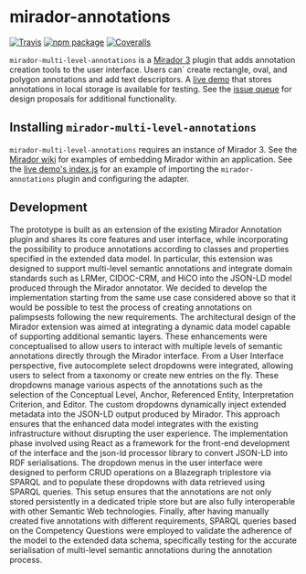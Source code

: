 # mirador-annotations

[![Travis][build-badge]][build]
[![npm package][npm-badge]][npm]
[![Coveralls][coveralls-badge]][coveralls]

`mirador-multi-level-annotations` is a [Mirador 3](https://github.com/projectmirador/mirador) plugin that adds annotation creation tools to the user interface. Users can` create rectangle, oval, and polygon annotations and add text descriptors. A [live demo](https://mirador-annotations.netlify.app/) that stores annotations in local storage is available for testing. See the [issue queue](https://github.com/ProjectMirador/mirador-annotations/issues) for design proposals for additional functionality.

## Installing `mirador-multi-level-annotations`

`mirador-multi-level-annotations` requires an instance of Mirador 3. See the [Mirador wiki](https://github.com/ProjectMirador/mirador/wiki) for examples of embedding Mirador within an application. See the [live demo's index.js](https://github.com/ProjectMirador/mirador-annotations/blob/master/demo/src/index.js) for an example of importing the `mirador-annotations` plugin and configuring the adapter.

## Development

The prototype is built as an extension of the existing Mirador Annotation plugin and shares its core features and user interface, while incorporating the possibility to produce annotations according to classes and properties specified in the extended data model. In particular, this extension was designed to support multi-level semantic annotations and integrate domain standards such as LRMer, CIDOC-CRM, and HiCO into the JSON-LD model produced through the Mirador annotator. 
We decided to develop the implementation starting from the same use case considered above so that it would be possible to test the process of creating annotations on palimpsests following the new requirements.
The architectural design of the Mirador extension was aimed at integrating a dynamic data model capable of supporting additional semantic layers. These enhancements were conceptualised to allow users to interact with multiple levels of semantic annotations directly through the Mirador interface. 
From a User Interface perspective, five autocomplete select dropdowns were integrated, allowing users to select from a taxonomy or create new entries on the fly. These dropdowns manage various aspects of the annotations such as the selection of the Conceptual Level, Anchor, Referenced Entity, Interpretation Criterion, and Editor. 
The custom dropdowns dynamically inject extended metadata into the JSON-LD output produced by Mirador. This approach ensures that the enhanced data model integrates with the existing infrastructure without disrupting the user experience.
The implementation phase involved using React as a framework for the front-end development of the interface and the json-ld processor library to convert JSON-LD into RDF serialisations. The dropdown menus in the user interface were designed to perform CRUD operations on a Blazegraph triplestore via SPARQL and to populate these dropdowns with data retrieved using SPARQL queries. This setup ensures that the annotations are not only stored persistently in a dedicated triple store but are also fully interoperable with other Semantic Web technologies.
Finally, after having manually created five annotations with different requirements, SPARQL queries based on the Competency Questions were employed to validate the adherence of the model to the extended data schema, specifically testing for the accurate serialisation of multi-level semantic annotations during the annotation process.


[build-badge]: https://img.shields.io/travis/user/repo/master.png?style=flat-square
[build]: https://travis-ci.org/user/repo

[npm-badge]: https://img.shields.io/npm/v/mirador-annotations.png?style=flat-square
[npm]: https://www.npmjs.org/package/mirador-annotations

[coveralls-badge]: https://img.shields.io/coveralls/user/repo/master.png?style=flat-square
[coveralls]: https://coveralls.io/github/user/repo
